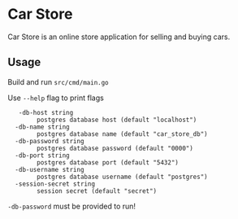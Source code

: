 # Car Store 

Car Store is an online store application for selling and buying cars.

## Usage

Build and run `src/cmd/main.go`

Use `--help` flag to print flags

```
   -db-host string
        postgres database host (default "localhost")   
  -db-name string
        postgres database name (default "car_store_db")
  -db-password string
        postgres database password (default "0000")
  -db-port string
        postgres database port (default "5432")
  -db-username string
        postgres database username (default "postgres")
  -session-secret string
        session secret (default "secret")

```

`-db-password` must be provided to run!
